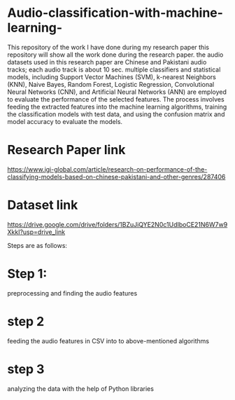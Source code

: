 # Audio-classification-with-machine-learning-
This repository of the work I have done during my research paper
this repository will show all the work done during the research paper. the audio datasets used in this research paper are Chinese and Pakistani audio tracks; each audio track is about 10 sec. multiple classifiers and statistical models, including Support Vector Machines (SVM), k-nearest Neighbors (KNN), Naive Bayes, Random Forest, Logistic Regression, Convolutional Neural Networks (CNN), and Artificial Neural Networks (ANN) are employed to evaluate the performance of the selected features. The process involves feeding the extracted features into the machine learning algorithms, training the classification models with test data, and using the confusion matrix and model accuracy to evaluate the models.

# Research Paper link 

https://www.igi-global.com/article/research-on-performance-of-the-classifying-models-based-on-chinese-pakistani-and-other-genres/287406

# Dataset link 
https://drive.google.com/drive/folders/1BZuJiQYE2N0c1UdIboCE21N6W7w9XkkI?usp=drive_link


Steps are as follows:
# Step 1:
preprocessing and finding the audio features 
# step 2
feeding the audio features in CSV into to above-mentioned algorithms 
# step 3
analyzing the data with the help of Python libraries 

